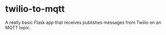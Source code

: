 # twilio-to-mqtt

A really basic Flask app that receives publishes messages from Twilio on an MQTT topic.
